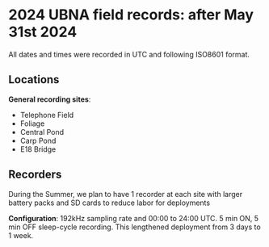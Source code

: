 # 2024 UBNA field records: after May 31st 2024

All dates and times were recorded in UTC and following ISO8601 format.

## Locations

**General recording sites**:
- Telephone Field 
- Foliage
- Central Pond
- Carp Pond
- E18 Bridge

## Recorders
During the Summer, we plan to have 1 recorder at each site with larger battery packs and SD cards to reduce labor for deployments

**Configuration**: 192kHz sampling rate and 00:00 to 24:00 UTC. 5 min ON, 5 min OFF sleep-cycle recording. This lengthened deployment from 3 days to 1 week.